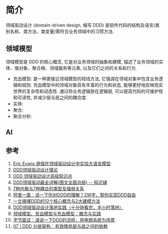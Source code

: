 # 简介
领域驱动设计 (domain-driven design, 缩写 DDD) 是软件代码的结构及语言(类别名称、类方法、类变量)需符合业务领域中的习惯方法.

## 领域模型
领域模型是 DDD 的核心概念, 它是对业务领域的抽象和建模, 描述了业务领域的实体、值对象、聚合根、领域服务等元素, 以及它们之间的关系和行为.
- 充血模型: 是一种更接近领域模型的视线方法, 它强调在领域对象中包含业务逻辑和规则. 充血模型中的领域对象具有丰富的行为和状态, 能够更好地反映现实世界的复杂性和动态性. 通过将业务逻辑放在逻辑层, 可以提高代码的可维护性和可读性, 并减少层与层之间的耦合度.
- 实体:
- 聚合:
- 聚合分析:


## AI 

## 参考
1. [Eric Evans 提倡在领域驱动设计中实验大语言模型](https://www.infoq.cn/article/miepyu9zscchoyzfqe2h)
2. [DDD领域驱动设计理论](https://tech.dewu.com/article?id=113)
3. [DDD 领域驱动设计高级知识点](https://blog.csdn.net/samsung_samsung/article/details/135216734)
4. [DDD领域驱动最全详解(图文全面总结) -- 知识铺](https://index.zshipu.com/geek001/post/20240627/DDD领域驱动最全详解图文全面总结--知识铺/)
5. [7种内聚与7种耦合的类型及强弱关系](https://blog.csdn.net/Marion158/article/details/115892451)
6. [阿里一面：谈一下你对DDD的理解？2W字，帮你实现DDD自由](https://www.cnblogs.com/crazymakercircle/p/17130939.html)
7. [一文搞懂DDD的12个核心概念与2大建模方法](https://new.qq.com/rain/a/20240523A04JCJ00?suid=&media_id=)
8. [DDD领域驱动设计落地实践（十分钟看完，半小时落地）](https://www.cnblogs.com/dennyzhangdd/p/14376904.html#_label2_0)
9. [领域模型、贫血模型与充血模型：概念与实践](https://cloud.baidu.com/article/3167078)
10. [字节面试：请说一下DDD的流程，用电商系统为场景](https://www.cnblogs.com/crazymakercircle/p/17827728.html)
11. [07 | DDD 分层架构：有效降低层与层之间的依赖](https://zq99299.github.io/note-book2/ddd/02/02.html)